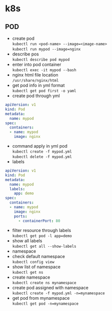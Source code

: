 # k8s

## POD
+ create pod\
`kubectl run <pod-name> --image=<image-name>`\
`kubectl run mypod --image=nginx`
+ describe pos\
`kubectl describe pod mypod`
+ enter into pod container\
`kubectl exec -it mypod --bash`
+ nginx html file location\
`/usr/share/nginx/html`
+ get pod info in yml format\
`kubectl get pod first -o yaml`
+ create pod through yml
```yml
apiVersion: v1
kind: Pod
metadata:
  name: mypod
spec:
  containers:
  - name: mypod
    image: nginx
```          
+ command apply in yml pod\
`kubectl create -f mypod.yml`\
`kubectl delete -f mypod.yml`
+ labels 
```yml
apiVersion: v1
kind: Pod
metadata:
  name: mypod
  labels:
    app: demo
spec:
  containers:
  - name: mypod
    image: nginx
    ports:
      - containerPort: 80
```
+ filter resource through labels\
`kubectl get pod -l app=demo`
+ show all labels\
`kubectl get all --show-labels`
+ namespace
+ check default namespace\
`kubectl config view`
+ show list of namespace\
`kubectl get ns`
+ create namespace\
`kubectl create ns mynamespace`
+ create pod assigned with namespace\
`kubectl create -f mypod.yml -n=mynamespace`
+ get pod from mynamespace\
`kubectl get pod -n=mynamespace`
